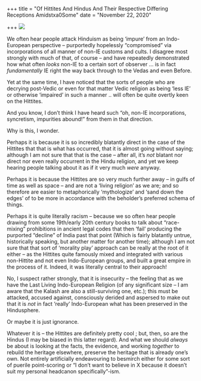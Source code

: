 +++
title = "Of Hittites And Hindus And Their Respective Differing Receptions Amidstxa0Some"
date = "November 22, 2020"

+++
![](https://aryaakasha.files.wordpress.com/2020/11/552fcf2ca9ce6a96b8400107c6d2991e.jpg?w=848)

We often hear people attack Hinduism as being ‘impure’ from an
Indo-European perspective – purportedly hopelessly “compromised” via
incorporations of all manner of non-IE customs and cults. I disagree
most strongly with much of that, of course – and have repeatedly
demonstrated how what often *looks* non-IE to a certain sort of observer
… is in fact *fundamentally* IE right the way back through to the Vedas
and even Before.

Yet at the same time, I have noticed that the sorts of people who are
decrying post-Vedic or even for that matter Vedic religion as being
‘less IE’ or otherwise ‘impaired’ in such a manner .. will often be
quite overtly keen on the Hittites.

And you know, I don’t think I have heard such “oh, non-IE
incorporations, syncretism, impurities abound!” from them in that
direction.

Why is this, I wonder.

Perhaps it is because it is so incredibly blatantly direct in the case
of the Hittites that that is what has occurred, that it is almost going
without saying; although I am not sure that that is the case – after
all, it’s *not* blatant nor direct nor even really occurrent in the
Hindu religion, and yet we keep hearing people talking about it as if it
very much *were* anyway.

Perhaps it is because the Hittites are so very much further away – in
gulfs of time as well as space – and are not a ‘living religion’ as we
are; and so therefore are easier to metaphorically ‘mythologize’ and
‘sand down the edges’ of to be more in accordance with the beholder’s
preferred schema of things.

Perhaps it is quite literally racism – because we so often hear people
drawing from some 19th/early 20th century books to talk about
“race-mixing” prohibitions in ancient legal codes that then ‘fail’
producing the purported “decline” of India past that point (Which is
fairly blatantly untrue, historically speaking, but another matter for
another time); although I am not sure that that sort of ‘morality play’
approach can be really at the root of it either – as the Hittites quite
famously mixed and integrated with various non-Hittite and not even
Indo-European groups, and built a great empire in the process of it.
Indeed, it was literally central to their approach!

No, I suspect rather strongly, that it is insecurity – the feeling that
as we have the Last Living Indo-European Religion (of any significant
size – I am aware that the Kalash are also a still-surviving one, etc.);
this must be attacked, accused against, consciously derided and aspersed
to make out that it is *not* in fact ‘really’ Indo-European what has
been preserved in the Hindusphere.

Or maybe it is just ignorance.

Whatever it is – the Hittites are definitely pretty cool ; but, then, so
are the Hindus (I may be biased in this latter regard). And what we
should *always* be about is looking at the facts, the evidence, and
working *together* to rebuild the heritage elsewhere, preserve the
heritage that is already one’s own. Not entirely artificially
endeavouring to besmirch either for some sort of puerile point-scoring
or “I don’t want to believe in X because it doesn’t suit my personal
headcanon specifically”-ism.

